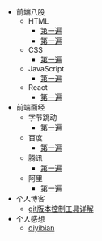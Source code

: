 * 前端八股
    * HTML
        * [第一遍](md/room/HTML/01)
        * [第一遍](md/room/HTML/01)
    * CSS
        * [第一遍](md/room/CSS/01)
    * JavaScript
        * [第一遍](md/room/JavaScript/01)
    * React 
        * [第一遍](md/room/React/01)
* 前端面经
    * 字节跳动
        * [第一遍](md/interview/bytedance/01)
    * 百度
        * [第一遍](md/interview/baidu/01)
    * 腾讯
        * [第一遍](md/room/HTML/01)
    * 阿里
        * [第一遍](md/room/HTML/01)
* 个人博客
    * [git版本控制工具详解](md/blog/01)
* 个人感想
    * [diyibian](md/thoughts/01)

        